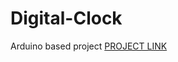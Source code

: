 # Digital-Clock
Arduino based project
<a href="https://drive.google.com/open?id=1yC4Ca92SEsnIhXYROIxgXkDfcC2gEdlF" target="_blank"> PROJECT LINK </a> 

